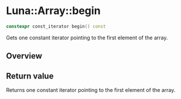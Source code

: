 # Luna::Array::begin

```c++
constexpr const_iterator begin() const
```

Gets one constant iterator pointing to the first element of the array. 

## Overview


## Return value
Returns one constant iterator pointing to the first element of the array. 


